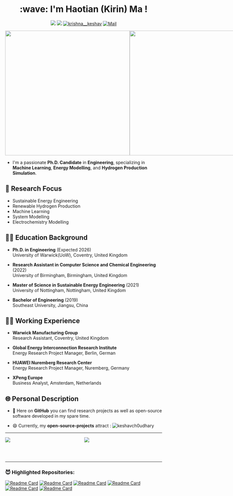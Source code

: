 <h1 align="center">:wave: I'm Haotian (Kirin) Ma ! </h1>


<div  align="center">    

[![](https://img.shields.io/badge/linkedin-%230077B5.svg?&style=for-the-badge&logo=linkedin&logoColor=white)](https://www.linkedin.com/in/htma/) 
[![](https://img.shields.io/badge/twitter-%230077B5.svg?&style=for-the-badge&logo=twitter&logoColor=white)](https://twitter.com/mahaotian10) 
<a href="https://KeshavCh0udhary.github.io" target="blank"><img src="https://img.shields.io/badge/Portfolio_-000?style=for-the-badge&logo=ko-fi&logoColor=gold" alt="krishna__keshav" /></a> 
<a href="mailto:haotianteemo@outlook.com" target="blank"><img src="https://img.shields.io/badge/Reach_to_me_via_Mail_-000?style=for-the-badge&logo=gmail&logoColor=pink" alt="Mail" /></a> 
</div>


<div style="display: flex; justify-content: space-between; align-items: flex-end;">
  <img src="https://baltictransportjournal.com/assets/files/news/hydrogen-produksjon-ny-eng.gif" width="400" />
  <img src="https://i.imgur.com/JlXPELW.jpg" width="400" /> 
</div>





- I'm a passionate **Ph.D. Candidate** in **Engineering**, specializing in **Machine Learning**, **Energy Modelling**, and **Hydrogen Production Simulation**.



## 🔬 Research Focus

- Sustainable Energy Engineering
- Renewable Hydrogen Production
- Machine Learning
- System Modelling
- Electrochemistry Modelling

<!--
## 🔧 Skills

- **Languages:** C/C++, Python, OCAML
- **Frameworks:** React, Node.js, Express.js, Django,KIVY
- **Databases:** MongoDB, MySQL, PostgreSQL
- **Tools:** Git, Docker, VS Code, Jupyter Notebook
- **Software:** COMSOL, Aspen, gProms
- **Experiment:** XRD, SEM, TEM and other Material Modelling Experiments
-->

## :man_student: Education Background

- **Ph.D. in Engineering** (Expected 2026)  
  University of Warwick(UoW), Coventry, United Kingdom

- **Research Assistant in Computer Science and Chemical Engineering** (2022)  
  University of Birmingham, Birmingham, United Kingdom

- **Master of Science in Sustainable Energy Engineering** (2021)  
  University of Nottingham, Nottingham, United Kingdom
  
- **Bachelor of Engineering** (2019)  
  Southeast University, Jiangsu, China 


## :man_judge: Working Experience

- **Warwick Manufacturing Group**      
  Research Assistant, Coventry, United Kingdom

- **Global Energy Interconnection Research Institute**   
  Energy Research Project Manager, Berlin, German

- **HUAWEI Nuremberg Research Center**   
  Energy Research Project Manager, Nuremberg, Germany
  
- **XPeng Europe**    
  Business Analyst, Amsterdam, Netherlands

## 🌐 Personal Description

- 🧠 Here on **GitHub** you can find research projects as well as open-source software developed in my spare time.

- 😄 Currently, my **open-source-projects** attract : <img src="https://komarev.com/ghpvc/?username=TSdreamer&label=Visitors&color=0e75b6&style=flat" alt="keshavch0udhary" /> </p>

---
 
<div  align="center">   

<img align="left" src="https://github-readme-stats.vercel.app/api/top-langs/?username=davidstutz&theme=gruvbox&show_icons=true" />
<img align="center" src="https://github-readme-stats.vercel.app/api?username=TSdreamer&count_private=true&show_icons=false&theme=gruvbox" /></p>

</div>
<br>
<br>


---

### 😈 Highlighted Repositories:

[![Readme Card](https://github-readme-stats.vercel.app/api/pin/?username=jyang526843&repo=2D_ALDIC&layout=compact&theme=vision-friendly-dark)](https://github.com/jyang526843/2D_ALDIC)
[![Readme Card](https://github-readme-stats.vercel.app/api/pin/?username=jyang526843&repo=2D_FE_Global_DIC&layout=compact&theme=vision-friendly-dark)](https://github.com/jyang526843/2D_FE_Global_DIC)
[![Readme Card](https://github-readme-stats.vercel.app/api/pin/?username=FranckLab&repo=ALDVC&layout=compact&theme=vision-friendly-dark)](https://github.com/FranckLab/ALDVC)
[![Readme Card](https://github-readme-stats.vercel.app/api/pin/?username=jyang526843&repo=SerialTrack&layout=compact&theme=vision-friendly-dark)](https://github.com/jyang526843/SerialTrack)
[![Readme Card](https://github-readme-stats.vercel.app/api/pin/?username=InertialMicrocavitationRheometry&repo=IMR_simple&layout=compact&theme=vision-friendly-dark)](https://github.com/InertialMicrocavitationRheometry/IMR_simple)
[![Readme Card](https://github-readme-stats.vercel.app/api/pin/?username=FranckLab&repo=STAQ-DIC&layout=compact&theme=vision-friendly-dark)](https://github.com/FranckLab/STAQ-DIC)
 

